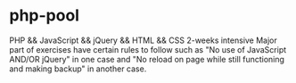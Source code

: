 # php-pool
PHP && JavaScript && jQuery && HTML && CSS 
2-weeks intensive
Major part of exercises have certain rules to follow such as "No use of JavaScript AND/OR jQuery" in one case and "No reload on page while still functioning and making backup" in another case.